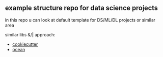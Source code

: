 example structure repo for data science projects
--------

in this repo u can look at default template for DS/ML/DL projects or similar area

similar libs &/| approach:
* [cookiecutter](https://github.com/drivendata/cookiecutter-data-science)
* [ocean](https://github.com/surfstudio/Ocean)

